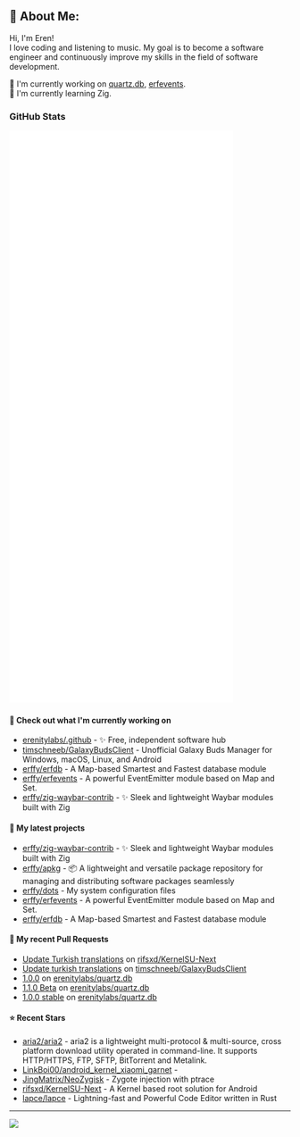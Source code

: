 ## 💫 About Me:
Hi, I'm Eren!<br>
I love coding and listening to music. My goal is to become a software engineer and continuously improve my skills in the field of software development.

📝 I'm currently working on [quartz.db](https://github.com/erffy/quartz.db), [erfevents](https://github.com/erffy/erfevents). <br>
🌱 I'm currently learning Zig. <br>

### GitHub Stats

<p align="left"><img src="https://raw.githubusercontent.com/erffy/erffy/main/github-metrics.svg" /></p>

#### 👷 Check out what I'm currently working on

- [erenitylabs/.github](https://github.com/erenitylabs/.github) - ✨ Free, independent software hub
- [timschneeb/GalaxyBudsClient](https://github.com/timschneeb/GalaxyBudsClient) - Unofficial Galaxy Buds Manager for Windows, macOS, Linux, and Android
- [erffy/erfdb](https://github.com/erffy/erfdb) - A Map-based Smartest and Fastest database module
- [erffy/erfevents](https://github.com/erffy/erfevents) - A powerful EventEmitter module based on Map and Set.
- [erffy/zig-waybar-contrib](https://github.com/erffy/zig-waybar-contrib) - ✨ Sleek and lightweight Waybar modules built with Zig
#### 🌱 My latest projects

- [erffy/zig-waybar-contrib](https://github.com/erffy/zig-waybar-contrib) - ✨ Sleek and lightweight Waybar modules built with Zig
- [erffy/apkg](https://github.com/erffy/apkg) - 📦 A lightweight and versatile package repository for managing and distributing software packages seamlessly
- [erffy/dots](https://github.com/erffy/dots) - My system configuration files
- [erffy/erfevents](https://github.com/erffy/erfevents) - A powerful EventEmitter module based on Map and Set.
- [erffy/erfdb](https://github.com/erffy/erfdb) - A Map-based Smartest and Fastest database module
#### 🔨 My recent Pull Requests

- [Update Turkish translations](https://github.com/rifsxd/KernelSU-Next/pull/162) on [rifsxd/KernelSU-Next](https://github.com/rifsxd/KernelSU-Next)
- [Update turkish translations](https://github.com/timschneeb/GalaxyBudsClient/pull/591) on [timschneeb/GalaxyBudsClient](https://github.com/timschneeb/GalaxyBudsClient)
- [1.0.0](https://github.com/erenitylabs/quartz.db/pull/5) on [erenitylabs/quartz.db](https://github.com/erenitylabs/quartz.db)
- [1.1.0 Beta](https://github.com/erenitylabs/quartz.db/pull/3) on [erenitylabs/quartz.db](https://github.com/erenitylabs/quartz.db)
- [1.0.0 stable](https://github.com/erenitylabs/quartz.db/pull/2) on [erenitylabs/quartz.db](https://github.com/erenitylabs/quartz.db)
#### ⭐ Recent Stars

- [aria2/aria2](https://github.com/aria2/aria2) - aria2 is a lightweight multi-protocol &amp; multi-source, cross platform download utility operated in command-line. It supports HTTP/HTTPS, FTP, SFTP, BitTorrent and Metalink.
- [LinkBoi00/android_kernel_xiaomi_garnet](https://github.com/LinkBoi00/android_kernel_xiaomi_garnet) - 
- [JingMatrix/NeoZygisk](https://github.com/JingMatrix/NeoZygisk) - Zygote injection with ptrace
- [rifsxd/KernelSU-Next](https://github.com/rifsxd/KernelSU-Next) - A Kernel based root solution for Android
- [lapce/lapce](https://github.com/lapce/lapce) - Lightning-fast and Powerful Code Editor written in Rust

---
[![](https://visitcount.itsvg.in/api?id=erffy&icon=5&color=13)](https://visitcount.itsvg.in)
